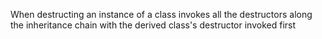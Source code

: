 When destructing an instance of a class invokes all the destructors along the inheritance chain with the derived class's destructor invoked first